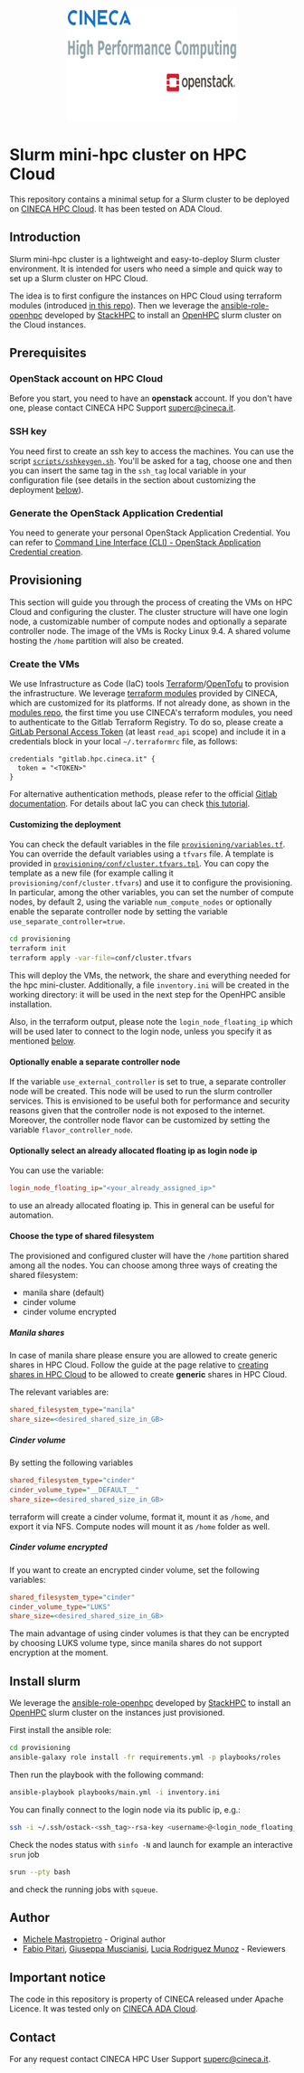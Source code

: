 <div align="center">
   <img src="./images/logo.svg" width="300" height="200">
</div>

# Slurm mini-hpc cluster on HPC Cloud 

This repository contains a minimal setup for a Slurm cluster to be deployed on [CINECA HPC Cloud](https://docs.hpc.cineca.it/cloud/general/general_info.html).
It has been tested on ADA Cloud.

## Introduction

Slurm mini-hpc cluster is a lightweight and easy-to-deploy Slurm cluster environment. It is intended for users who need a simple and quick way to set up a Slurm cluster on HPC Cloud.

The idea is to first configure the instances on HPC Cloud using terraform modules (introduced [in this repo](https://gitlab.hpc.cineca.it/adacloud/tf-modules)).
Then we leverage the [ansible-role-openhpc](https://github.com/stackhpc/ansible-role-openhpc) developed by [StackHPC](https://github.com/stackhpc) to install an [OpenHPC](https://openhpc.community/) slurm cluster on the Cloud instances.

## Prerequisites

### OpenStack account on HPC Cloud
Before you start, you need to have an **openstack** account. If you don't have one, please contact CINECA HPC Support [superc@cineca.it](mailto:superc@cineca.it?&subject=Request%20project%20on%20cloud).

### SSH key
You need first to create an ssh key to access the machines. You can use the script [`scripts/sshkeygen.sh`](scripts/sshkeygen.sh). You'll be asked for a tag, choose one and then you can insert the same tag in the `ssh_tag` local variable in your configuration file (see details in the section about customizing the deployment [below](#customizing-the-deployment)).

### Generate the OpenStack Application Credential
You need to generate your personal OpenStack Application Credential. You can refer to [Command Line Interface (CLI) - OpenStack Application Credential creation](https://docs.hpc.cineca.it/cloud/os_overview/management_tools/command_line.html#application-credentials-creation).

## Provisioning
This section will guide you through the process of creating the VMs on HPC Cloud and configuring the cluster.
The cluster structure will have one login node, a customizable number of compute nodes and optionally a separate controller node.
The image of the VMs is Rocky Linux 9.4. 
A shared volume hosting the `/home` partition will also be created.

### Create the VMs
We use Infrastructure as Code (IaC) tools [Terraform](https://www.terraform.io)/[OpenTofu](https://opentofu.org) to provision the infrastructure.
We leverage [terraform modules](https://gitlab.hpc.cineca.it/adacloud/tf-modules) provided by CINECA, which are customized for its platforms.
If not already done, as shown in the [modules repo](https://gitlab.hpc.cineca.it/adacloud/tf-modules), the first time you use CINECA's terraform modules, you need to authenticate to the Gitlab Terraform Registry.
To do so, please create a [GitLab Personal Access Token](https://docs.gitlab.com/user/profile/personal_access_tokens/) (at least `read_api` scope)
and include it in a credentials block in your local `~/.terraformrc` file, as follows:
```
credentials "gitlab.hpc.cineca.it" {
  token = "<TOKEN>"
}
```
For alternative authentication methods, please refer to the official [Gitlab documentation](https://docs.gitlab.com/user/packages/terraform_module_registry/#authenticate-to-the-terraform-module-registry).
For details about IaC you can check [this tutorial](https://gitlab.hpc.cineca.it/adacloud/tf-tutorial).

#### Customizing the deployment
You can check the default variables in the file [`provisioning/variables.tf`](provisioning/variables.tf).
You can override the default variables using a `tfvars` file. A template is provided in [`provisioning/conf/cluster.tfvars.tpl`](provisioning/conf/cluster.tfvars.tpl).
You can copy the template as a new file (for example calling it `provisioning/conf/cluster.tfvars`) and use it to configure the provisioning.
In particular, among the other variables, you can set the number of compute nodes, by default 2, using the variable `num_compute_nodes` or optionally enable the separate controller node by setting the variable `use_separate_controller=true`.

```bash
cd provisioning
terraform init
terraform apply -var-file=conf/cluster.tfvars
```

This will deploy the VMs, the network, the share and everything needed for the hpc mini-cluster.
Additionally, a file `inventory.ini` will be created in the working directory: it will be used in the next step for the OpenHPC ansible installation.

Also, in the terraform output, please note the `login_node_floating_ip` which will be used later to connect to the login node, unless you specify it as mentioned [below](#optionally-select-an-already-allocated-floating-ip-as-login-node-ip).

#### Optionally enable a separate controller node
If the variable `use_external_controller` is set to true, a separate controller node will be created. This node will be used to run the slurm controller services. This is envisioned to be useful both for performance and security reasons given that the controller node is not exposed to the internet.
Moreover, the controller node flavor can be customized by setting the variable `flavor_controller_node`.

#### Optionally select an already allocated floating ip as login node ip
You can use the variable:
```ini
login_node_floating_ip="<your_already_assigned_ip>"
```
to use an already allocated floating ip. This in general can be useful for automation.

#### Choose the type of shared filesystem
The provisioned and configured cluster will have the `/home` partition shared among all the nodes. 
You can choose among three ways of creating the shared filesystem:
- manila share (default)
- cinder volume
- cinder volume encrypted

##### Manila shares
In case of manila share please ensure you are allowed to create generic shares in HPC Cloud.
Follow the guide at the page relative to [creating shares in HPC Cloud](https://docs.hpc.cineca.it/cloud/operative/shares_ops/generic_share_create.html#create-and-use-a-generic-type-share) to be allowed to create **generic** shares in HPC Cloud.

The relevant variables are:
```ini
shared_filesystem_type="manila"
share_size=<desired_shared_size_in_GB>
```

##### Cinder volume
By setting the following variables
```ini
shared_filesystem_type="cinder"
cinder_volume_type="__DEFAULT__"
share_size=<desired_shared_size_in_GB>
```
terraform will create a cinder volume, format it, mount it as `/home`, and export it via NFS. Compute nodes will mount it as `/home` folder as well.

##### Cinder volume encrypted
If you want to create an encrypted cinder volume, set the following variables:
```ini
shared_filesystem_type="cinder"
cinder_volume_type="LUKS"
share_size=<desired_shared_size_in_GB>
```

The main advantage of using cinder volumes is that they can be encrypted by choosing LUKS volume type, since manila shares do not support  encryption at the moment.

## Install slurm
We leverage the [ansible-role-openhpc](https://github.com/stackhpc/ansible-role-openhpc) developed by [StackHPC](https://github.com/stackhpc) to install an [OpenHPC](https://openhpc.community/) slurm cluster on the instances just provisioned.

First install the ansible role:
```bash
cd provisioning
ansible-galaxy role install -fr requirements.yml -p playbooks/roles
```

Then run the playbook with the following command:
```bash
ansible-playbook playbooks/main.yml -i inventory.ini
```

You can finally connect to the login node via its public ip, e.g.:

```bash
ssh -i ~/.ssh/ostack-<ssh_tag>-rsa-key <username>@<login_node_floating_ip>
```

Check the nodes status with `sinfo -N` and launch for example an interactive `srun` job

```bash
srun --pty bash
```

and check the running jobs with `squeue`.


## Author
- [Michele Mastropietro](mailto:m.mastropietro@cineca.it?&subject=Slurm%20mini-hpc%20cluster%20on%20cloud) - Original author 
- [Fabio Pitari](mailto:f.pitari@cineca.it?&subject=Slurm%20mini-hpc%20cluster%20on%20cloud), [Giuseppa Muscianisi](mailto:g.muscianisi@cineca.it?&subject=Slurm%20mini-hpc%20cluster%20on%20cloud), [Lucia Rodriguez Munoz](mailto:l.rodriguezmunoz@cineca.it?&subject=Slurm%20mini-hpc%20cluster%20on%20cloud) - Reviewers 

## Important notice
The code in this repository is property of CINECA released under Apache Licence. It was tested only on [CINECA ADA Cloud](https://docs.hpc.cineca.it/cloud/systems/ada.html).

## Contact
For any request contact CINECA HPC User Support [superc@cineca.it](mailto:superc@cineca.it?&subject=Slurm%20mini-hpc%20cluster%20on%20cloud-repo).
